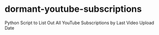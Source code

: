# dormant-youtube-subscriptions
Python Script to List Out All YouTube Subscriptions by Last Video Upload Date

